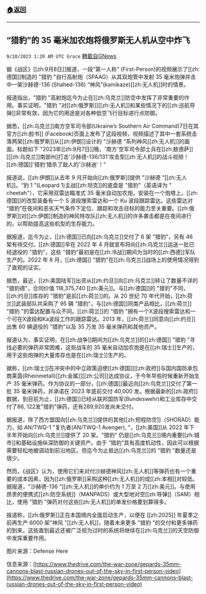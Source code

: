 ###  [:house:返回](README.md)
---


## “猎豹”的 35 毫米加农炮将俄罗斯无人机从空中炸飞
`9/10/2023 1:20 AM UTC Grace` [轉載自GNews](https://gnews.org/articles/1669302)

据《战区》[[zh:9月8日]]报道，一段“第一人称” (First-Person)的视频展示了[[zh:德国]]制造的 "猎豹 "自行高射炮（SPAAG）从其双炮管中发射 35 毫米炮弹并击中一架沙赫德\-136 (Shahed-136) “神风”(kamikaze)[[zh:无人机]]时的情景。

报道指出，"猎豹 "高射炮迄今为止在[[zh:乌克兰]]防空中发挥了非常重要的作用。事实证明，"猎豹 "对[[zh:俄罗斯]][[zh:无人机]]和某些情况下的[[zh:巡航导弹]]非常有效，因为它的用途是对各种低空飞行目标进行点防御。

据悉，[[zh:乌克兰]]南方空军司令部(Ukraine’s Southern Air Command)7日在其官方[[zh:脸书]] (Facebook)页面上发布了这段视频，视频描述了其中一套系统击落两架[[zh:俄罗斯]]从[[zh:伊朗]]设计的 "沙赫德 "系列神风[[zh:无人机]]的画面。标题如下 "2023年[[zh:9月7日]]晚，'南方'空军司令部士兵在[[zh:敖德萨]][[[zh:乌克兰]]南部州]打击'沙赫德-136/131'攻击型[[zh:无人机]]的战斗视频！[[zh:德国]]'猎豹'猎杀了敌人的'沙赫迪'！"

报道说，[[zh:伊朗]]从去年 9 月开始向[[zh:俄罗斯]]提供 "沙赫德 "[[zh:无人机]]。“豹 1 "(Leopard 1)主战[[zh:坦克]]的底盘是 "猎豹"（英语译为 " cheetah"），它采用双雷达瞄准式 35 毫米自动加农炮，安装在一个炮塔上。[[zh:德国]]的改型装备有一个 S 波段搜索雷达和一个 Ku 波段跟踪雷达。这些雷达对 “猎豹”在夜间和恶劣天气条件下定位、跟踪和攻击目标的能力至关重要。[[zh:俄罗斯]]对[[zh:伊朗]]制造的神风特攻队[[zh:无人机]]的许多袭击都是在夜间进行的，以帮助提高这些机型的生存能力。

据报道，迄今为止，[[zh:德国]]已向[[zh:乌克兰]]交付了 6 架 "猎豹"，另有 46 架有待交付。[[zh:德国]]早在 2022 年 4 月就宣布将向[[zh:乌克兰]]运送一批已经退役的 "猎豹"，这些 "猎豹"最初是在[[zh:冷战]]期间为当时的[[zh:西德]]军队生产的。2022 年 8 月，[[zh:德国]] "猎豹"在[[zh:乌克兰]]战场上的使用情况得到了直观的证实。

据悉，最近，[[zh:美国陆军]]出资从[[zh:约旦]]向[[zh:乌克兰]]转让了数量不详的 "猎豹德"，合同价值 118,375,740 [[zh:美元]]。与[[zh:德国]]的 "猎豹"不同，[[zh:约旦]]库存的 "猎豹"是前[[zh:荷兰]]的。从 20 世纪 70 年代开始，[[zh:荷兰]]武装部队共采购了 95 辆 "猎豹"，与[[zh:德国]]同类产品相比，[[zh:荷兰]] "猎豹 "的雷达配置与众不同。[[zh:荷兰]]的 "猎豹 "拥有一个X波段搜索雷达和一个可在X波段和Ka波段工作的跟踪雷达。2013 年，[[zh:荷兰]]同意向[[zh:约旦]]出售 60 辆退役的 "猎豹"以及 35 万发 35 毫米弹药和其他资产。

报道认为，事实证明，在[[zh:战争]]期间为[[zh:乌克兰]]的[[zh:德国]] "猎豹 "寻找必要的弹药非常困难，这些战车的 35 毫米自动加农炮是在[[zh:瑞士]]生产的，用于这些炮弹的大量库存也是在[[zh:瑞士]]生产的。

据称，[[zh:瑞士]]在冲突中的中立政策迫使[[zh:德国]][[zh:政府]]与国内国防承包商莱茵(Rheinmetall)[[zh:金属]][[zh:公司]]达成协议，于今年早些时候重新开始生产 35 毫米弹药。作为协议的一部分，[[zh:德国]]最近向[[zh:乌克兰]]交付了第一批 35 毫米弹药，并承诺在 2023 年底前交付 40,000 发。根据最新的[[zh:政府]]数据，到目前为止，[[zh:德国]]已经从联邦国防军(Bundeswehr)和工业库存中交付了86, 122发"猎豹"弹药，还有289,920发尚未交付。

据报道，除了西方盟国向[[zh:乌克兰]]提供的其他[[zh:短程防空]]（SHORAD）能力，如 AN/TWQ-1 "复仇者(AN/TWQ-1 Avenger), "，[[zh:美国]]从 2022 年下半年开始向[[zh:乌克兰]]提供了 20 架。"猎豹" 仍是[[zh:乌克兰]]境内重要[[zh:城市]]和基础设施纵深防御的关键资产。由于 “猎豹”具有高度机动性，因此可以根据需要轻松地被调动到前沿地区。但迄今为止抵达[[zh:乌克兰]]的 "猎豹 "数量还是很少。

然而，《战区》认为，使用它们来对付沙赫德神风[[zh:无人机]]等弹药也有一个重要的成本因素，因为[[zh:俄罗斯]]采购这种[[zh:无人机]]的成[[zh:本相]]对较低。据报道，"沙赫德-136 "[[zh:无人机]]的单价约为 1 万至 2 万[[zh:美元]]。与使用昂贵的便携式[[zh:防空系统]]（MANPADS）或大型地对空[[zh:导弹]]（SAM）相比，使用 "猎豹 "弹药对付这些[[zh:无人机]]的单发价格要划算得多。

报道称，[[zh:俄罗斯]]正在本国境内全面启动生产，以便在 [[zh:2025]] 年夏季之前再生产 6000 架"神风 "[[zh:无人机]]，随着未来更多 "猎豹 "的交付和更多弹药的到来，这些直到最近还被广泛视为过时的系统将继续在[[zh:乌克兰]]的天空防御中发挥重要作用。

图片来源：Defense Here

信息来源：[https://www.thedrive.com/the-war-zone/gepards-35mm-cannons-blast-russian-drones-out-of-the-sky-in-first-person-video](https://www.thedrive.com/the-war-zone/gepards-35mm-cannons-blast-russian-drones-out-of-the-sky-in-first-person-video)
